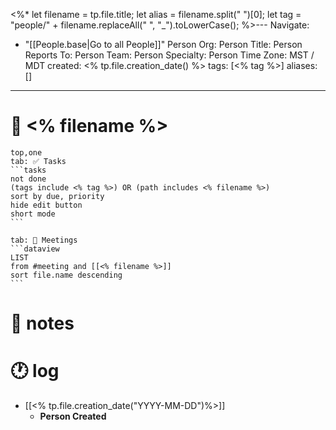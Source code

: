<%* 
	let filename = tp.file.title;
	let alias = filename.split(" ")[0];
	let tag = "people/" + filename.replaceAll(" ", "_").toLowerCase();
%>---
Navigate:
  - "[[People.base|Go to all People]]"
Person Org:
Person Title:
Person Reports To:
Person Team:
Person Specialty:
Person Time Zone: MST / MDT
created: <% tp.file.creation_date() %>
tags: [<% tag %>]
aliases: []
---
# 🧍 <% filename %>

````tabs
top,one
tab: ✅ Tasks
```tasks
not done
(tags include <% tag %>) OR (path includes <% filename %>) 
sort by due, priority
hide edit button
short mode
```

tab: 📆 Meetings
```dataview
LIST
from #meeting and [[<% filename %>]]
sort file.name descending
```
````
# 📓 notes


# 🕐 log

- [[<% tp.file.creation_date("YYYY-MM-DD")%>]]
	- **Person Created**